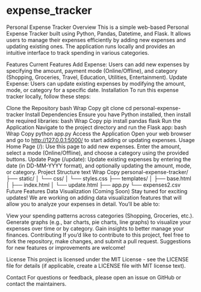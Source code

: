 # expense_tracker
Personal Expense Tracker
Overview
This is a simple web-based Personal Expense Tracker built using Python, Pandas, Datetime, and Flask. It allows users to manage their expenses efficiently by adding new expenses and updating existing ones. The application runs locally and provides an intuitive interface to track spending in various categories.

Features
Current Features
Add Expense: Users can add new expenses by specifying the amount, payment mode (Online/Offline), and category (Shopping, Groceries, Travel, Education, Utilities, Entertainment).
Update Expense: Users can update existing expenses by modifying the amount, mode, or category for a specific date.
Installation
To run this expense tracker locally, follow these steps:

Clone the Repository
bash
Wrap
Copy
git clone <repository-url>
cd personal-expense-tracker
Install Dependencies Ensure you have Python installed, then install the required libraries:
bash
Wrap
Copy
pip install pandas flask
Run the Application Navigate to the project directory and run the Flask app:
bash
Wrap
Copy
python app.py
Access the Application Open your web browser and go to http://127.0.0.1:5000/ to start adding or updating expenses.
Usage
Home Page (/): Use this page to add new expenses. Enter the amount, select a mode (Online/Offline), and choose a category using the provided buttons.
Update Page (/update): Update existing expenses by entering the date (in DD-MM-YYYY format), and optionally updating the amount, mode, or category.
Project Structure
text
Wrap
Copy
personal-expense-tracker/
├── static/
│   └── css/
│       └── styles.css
├── templates/
│   ├── base.html
│   ├── index.html
│   └── update.html
├── app.py
└── expenses2.csv
Future Features
Data Visualization (Coming Soon)
Stay tuned for exciting updates! We are working on adding data visualization features that will allow you to analyze your expenses in detail. You’ll be able to:

View your spending patterns across categories (Shopping, Groceries, etc.).
Generate graphs (e.g., bar charts, pie charts, line graphs) to visualize your expenses over time or by category.
Gain insights to better manage your finances.
Contributing
If you’d like to contribute to this project, feel free to fork the repository, make changes, and submit a pull request. Suggestions for new features or improvements are welcome!

License
This project is licensed under the MIT License - see the LICENSE file for details (if applicable, create a LICENSE file with MIT license text).

Contact
For questions or feedback, please open an issue on GitHub or contact the maintainers.
